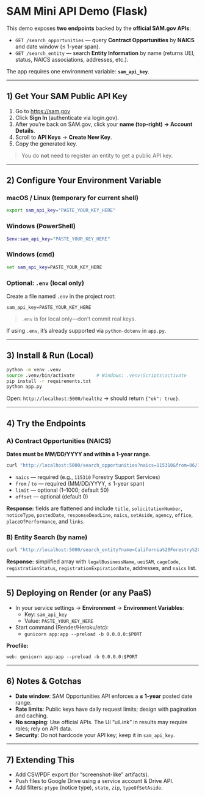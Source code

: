 # SAM Mini API Demo (Flask)

This demo exposes **two endpoints** backed by the **official SAM.gov APIs**:

- `GET /search_opportunities` — query **Contract Opportunities** by **NAICS** and date window (≤ 1-year span).
- `GET /search_entity` — search **Entity Information** by name (returns UEI, status, NAICS associations, addresses, etc.).

The app requires one environment variable: **`sam_api_key`**.

---

## 1) Get Your SAM Public API Key

1. Go to https://sam.gov
2. Click **Sign In** (authenticate via login.gov).
3. After you’re back on SAM.gov, click your **name (top-right) → Account Details**.
4. Scroll to **API Keys** → **Create New Key**.
5. Copy the generated key.

> You do **not** need to register an entity to get a public API key.

---

## 2) Configure Your Environment Variable

### macOS / Linux (temporary for current shell)
```bash
export sam_api_key="PASTE_YOUR_KEY_HERE"
```

### Windows (PowerShell)
```powershell
$env:sam_api_key="PASTE_YOUR_KEY_HERE"
```

### Windows (cmd)
```bat
set sam_api_key=PASTE_YOUR_KEY_HERE
```

### Optional: `.env` (local only)
Create a file named `.env` in the project root:
```
sam_api_key=PASTE_YOUR_KEY_HERE
```
> `.env` is for local only—don’t commit real keys.

If using `.env`, it’s already supported via `python-dotenv` in `app.py`.

---

## 3) Install & Run (Local)

```bash
python -m venv .venv
source .venv/bin/activate        # Windows: .venv\Scripts\activate
pip install -r requirements.txt
python app.py
```

Open: `http://localhost:5000/healthz` → should return `{"ok": true}`.

---

## 4) Try the Endpoints

### A) Contract Opportunities (NAICS)
**Dates must be MM/DD/YYYY and within a 1-year range.**
```bash
curl "http://localhost:5000/search_opportunities?naics=115310&from=06/10/2025&to=09/07/2025&limit=10&offset=0"
```
- `naics` — required (e.g., `115310` Forestry Support Services)
- `from` / `to` — required (MM/DD/YYYY, ≤ 1-year span)
- `limit` — optional (1–1000; default 50)
- `offset` — optional (default 0)

**Response:** fields are flattened and include `title`, `solicitationNumber`, `noticeType`, `postedDate`, `responseDeadLine`, `naics`, `setAside`, `agency`, `office`, `placeOfPerformance`, and `links`.

### B) Entity Search (by name)
```bash
curl "http://localhost:5000/search_entity?name=California%20Forestry%20Mitigation"
```
**Response:** simplified array with `legalBusinessName`, `ueiSAM`, `cageCode`, `registrationStatus`, `registrationExpirationDate`, addresses, and `naics` list.

---

## 5) Deploying on Render (or any PaaS)

- In your service settings → **Environment** → **Environment Variables**:
  - Key: `sam_api_key`
  - Value: `PASTE_YOUR_KEY_HERE`
- Start command (Render/Heroku/etc):
  - `gunicorn app:app --preload -b 0.0.0.0:$PORT`

**Procfile:**
```
web: gunicorn app:app --preload -b 0.0.0.0:$PORT
```

---

## 6) Notes & Gotchas

- **Date window**: SAM Opportunities API enforces a **≤ 1-year** posted date range.
- **Rate limits**: Public keys have daily request limits; design with pagination and caching.
- **No scraping**: Use official APIs. The UI “uiLink” in results may require roles; rely on API data.
- **Security**: Do not hardcode your API key; keep it in `sam_api_key`.

---

## 7) Extending This

- Add CSV/PDF export (for “screenshot-like” artifacts).
- Push files to Google Drive using a service account & Drive API.
- Add filters: `ptype` (notice type), `state`, `zip`, `typeOfSetAside`.
